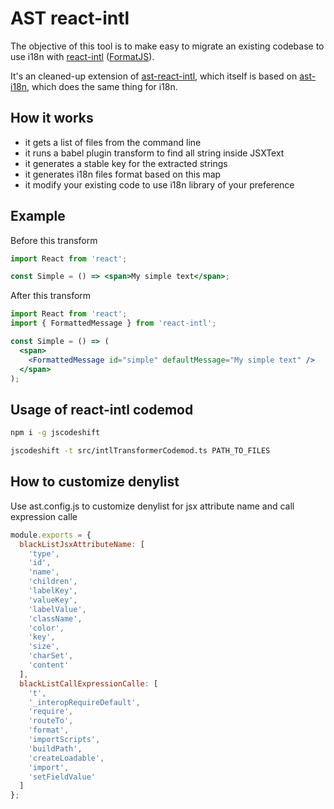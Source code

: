 # AST react-intl

The objective of this tool is to make easy to migrate an existing codebase to use i18n with [react-intl](https://formatjs.io/docs/react-intl/) ([FormatJS](https://formatjs.io/)).

It's an cleaned-up extension of [ast-react-intl](https://github.com/rwnoronha/ast-react-intl), which itself is based on [ast-i18n](https://github.com/sibelius/ast-i18n), which does the same thing for i18n.

## How it works

- it gets a list of files from the command line
- it runs a babel plugin transform to find all string inside JSXText
- it generates a stable key for the extracted strings
- it generates i18n files format based on this map
- it modify your existing code to use i18n library of your preference

## Example

Before this transform

```jsx
import React from 'react';

const Simple = () => <span>My simple text</span>;
```

After this transform

```jsx
import React from 'react';
import { FormattedMessage } from 'react-intl';

const Simple = () => (
  <span>
    <FormattedMessage id="simple" defaultMessage="My simple text" />
  </span>
);
```

## Usage of react-intl codemod

```bash
npm i -g jscodeshift

jscodeshift -t src/intlTransformerCodemod.ts PATH_TO_FILES
```

## How to customize denylist

Use ast.config.js to customize denylist for jsx attribute name and call expression calle

```jsx
module.exports = {
  blackListJsxAttributeName: [
    'type',
    'id',
    'name',
    'children',
    'labelKey',
    'valueKey',
    'labelValue',
    'className',
    'color',
    'key',
    'size',
    'charSet',
    'content'
  ],
  blackListCallExpressionCalle: [
    't',
    '_interopRequireDefault',
    'require',
    'routeTo',
    'format',
    'importScripts',
    'buildPath',
    'createLoadable',
    'import',
    'setFieldValue'
  ]
};
```
